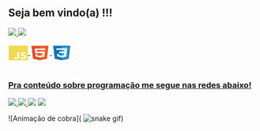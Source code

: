 ## Seja bem vindo(a) !!!
<div>
  <a href="https://github.com/Hemilly-Yasmim">
  <img height="180em" src="https://github-readme-stats.vercel.app/api?username=hemilly-yasmim&show_icons=true&theme=tokyonight&include_all_commits=true&count_private=true"/>
  <img height="180em" src="https://github-readme-stats.vercel.app/api/top-langs/?username=hemilly-yasmim&layout=compact&langs_count=6&theme=tokyonight"/>
</div>
<div style="display: inline_block"><br>
  <img align="center" alt="Js" height="30" width="40" src="https://raw.githubusercontent.com/devicons/devicon/master/icons/javascript/javascript-plain.svg ">
  <img align="center" alt="HTML" height="30" width="40" src="https://raw.githubusercontent.com/devicons/devicon/master/icons/html5/html5-original.svg ">
  <img align="center" alt="CSS" height="30" width="40" src="https://raw.githubusercontent.com/devicons/devicon/master/icons/css3/css3-original.svg ">
</div>
 
 <br>
 
  ### Pra conteúdo sobre programação me segue nas redes abaixo!
 
<div>
 <a href="https://instagram.com/hemilly.yasmim?utm_source=qr&igshid=NGExMmI2YTkyZg%3D%3D">
   <img src="https://img.shields.io/badge/-Instagram-%23E4405F?style=for-the- badge&logo=instagram&logoColor=white" target="_blank">
 </a>
 <a href="https://discord.gg/5DVhGKVf4h" target="_blank">
   <img src="https://img.shields.io/badge/Discord-7289DA?style=for-the-badge&logo= discord&logoColor=white" target="_blank">
 </a>
 <a href = "hemillyyasmim96@gmail.com">
   <img src="https://img.shields.io/badge/-Gmail-%23333?style=for-the-badge&logo=gmail&logoColor=white" alvo ="_blank"></a>
 <a href="https://www.linkedin.com/in/hemilly-yasmim-52682320b?trk=contact-info" target="_blank">
   <img src="https://img.shields.io/badge/-LinkedIn-%230077B5?style= for-the-badge&logo=linkedin&logoColor=white" target="_blank">
 </a>
 
  ![Animação de cobra]( ![snake gif](https://github.com/hemilly-yasmim/github/hemilly-yasmim/github/blob/output/github-contribution-grid-snake.svg))

</div>

